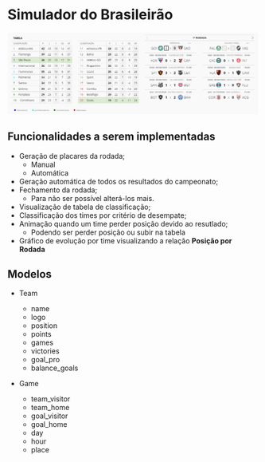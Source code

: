 # Simulador do Brasileirão

![Tela do simulador](screenshot.png)

## Funcionalidades a serem implementadas

- Geração de placares da rodada;
    - Manual
    - Automática
- Geração automática de todos os resultados do campeonato;
- Fechamento da rodada;
    - Para não ser possível alterá-los mais.
- Visualização de tabela de classificação;
- Classificação dos times por critério de desempate;
- Animação quando um time perder posição devido ao resutlado;
    - Podendo ser perder posição ou subir na tabela
- Gráfico de evolução por time visualizando a relação **Posição por Rodada**

## Modelos

- Team
    - name
    - logo
    - position
    - points
    - games
    - victories
    - goal_pro
    - balance_goals

- Game
    - team_visitor
    - team_home
    - goal_visitor
    - goal_home
    - day
    - hour
    - place